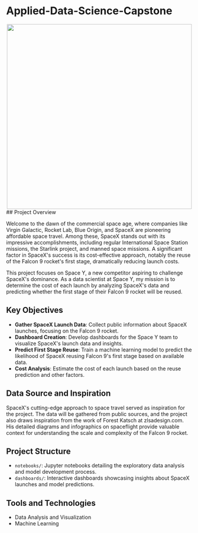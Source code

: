 # Applied-Data-Science-Capstone
<div align="center">
  <img src="images/poster.png" width="500">
</div>
## Project Overview

Welcome to the dawn of the commercial space age, where companies like Virgin Galactic, Rocket Lab, Blue Origin, and SpaceX are pioneering affordable space travel. Among these, SpaceX stands out with its impressive accomplishments, including regular International Space Station missions, the Starlink project, and manned space missions. A significant factor in SpaceX's success is its cost-effective approach, notably the reuse of the Falcon 9 rocket's first stage, dramatically reducing launch costs.

This project focuses on Space Y, a new competitor aspiring to challenge SpaceX's dominance. As a data scientist at Space Y, my mission is to determine the cost of each launch by analyzing SpaceX's data and predicting whether the first stage of their Falcon 9 rocket will be reused.

## Key Objectives

- **Gather SpaceX Launch Data**: Collect public information about SpaceX launches, focusing on the Falcon 9 rocket.
- **Dashboard Creation**: Develop dashboards for the Space Y team to visualize SpaceX's launch data and insights.
- **Predict First Stage Reuse**: Train a machine learning model to predict the likelihood of SpaceX reusing Falcon 9's first stage based on available data.
- **Cost Analysis**: Estimate the cost of each launch based on the reuse prediction and other factors.

## Data Source and Inspiration

SpaceX's cutting-edge approach to space travel served as inspiration for the project. The data will be gathered from public sources, and the project also draws inspiration from the work of Forest Katsch at zlsadesign.com. His detailed diagrams and infographics on spaceflight provide valuable context for understanding the scale and complexity of the Falcon 9 rocket.

## Project Structure

- `notebooks/`: Jupyter notebooks detailing the exploratory data analysis and model development process.
- `dashboards/`: Interactive dashboards showcasing insights about SpaceX launches and model predictions.

## Tools and Technologies

- Data Analysis and Visualization
- Machine Learning

